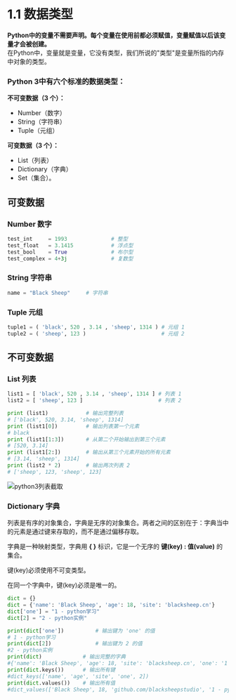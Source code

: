 # 1.1 数据类型
**Python中的变量不需要声明。每个变量在使用前都必须赋值，变量赋值以后该变量才会被创建。**  
在Python中，变量就是变量，它没有类型，我们所说的"类型"是变量所指的内存中对象的类型。

### Python 3中有六个标准的数据类型：
**不可变数据（3 个）：**
- Number（数字）
- String（字符串）
- Tuple（元组）

**可变数据（3 个）：**
- List（列表）
- Dictionary（字典）
- Set（集合）。
## 可变数据
### Number 数字
```python
test_int     = 1993              # 整型
test_float   = 3.1415            # 浮点型
test_bool    = True              # 布尔型
test_complex = 4+3j              # 复数型
```
### String 字符串
```python
name = "Black Sheep"     # 字符串
```
### Tuple 元组
```python
tuple1 = ( 'black', 520 , 3.14 , 'sheep', 1314 ) # 元组 1
tuple2 = ( 'sheep', 123 )                        # 元组 2
```
## 不可变数据
### List 列表
```python
list1 = [ 'black', 520 , 3.14 , 'sheep', 1314 ] # 列表 1
list2 = [ 'sheep', 123 ]                        # 列表 2

print (list1)            # 输出完整列表
# ['black', 520, 3.14, 'sheep', 1314]
print (list1[0])         # 输出列表第一个元素
# black
print (list1[1:3])       # 从第二个开始输出到第三个元素
# [520, 3.14]
print (list1[2:])        # 输出从第三个元素开始的所有元素
# [3.14, 'sheep', 1314]
print (list2 * 2)        # 输出两次列表 2
# ['sheep', 123, 'sheep', 123]
```
![python3列表截取](https://www.runoob.com/wp-content/uploads/2013/11/list_slicing1.png)

### Dictionary 字典
列表是有序的对象集合，字典是无序的对象集合。两者之间的区别在于：字典当中的元素是通过键来存取的，而不是通过偏移存取。

字典是一种映射类型，字典用 **{ }** 标识，它是一个无序的 **键(key) : 值(value)** 的集合。

键(key)必须使用不可变类型。

在同一个字典中，键(key)必须是唯一的。


```python
dict = {}
dict = {'name': 'Black Sheep', 'age': 18, 'site': 'blacksheep.cn'}
dict['one'] = "1 - python学习"
dict[2] = "2 - python实例"

print(dict['one'])          # 输出键为 'one' 的值
# 1 - python学习
print(dict[2])              # 输出键为 2 的值
#2 - python实例
print(dict)             # 输出完整的字典
#{'name': 'Black Sheep', 'age': 18, 'site': 'blacksheep.cn', 'one': '1 - python学习', 2: '2 - python实例'}
print(dict.keys())      # 输出所有键
#dict_keys(['name', 'age', 'site', 'one', 2])
print(dict.values())    # 输出所有值
#dict_values(['Black Sheep', 18, 'github.com/blacksheepstudio', '1 - python学习', '2 - python实例'])
```